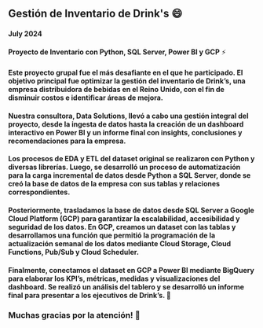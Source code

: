 ## Gestión de Inventario de Drink's 😄
#### July 2024

**Proyecto de Inventario con Python, SQL Server, Power BI y GCP** ⚡

#### Este proyecto grupal fue el más desafiante en el que he participado. El objetivo principal fue optimizar la gestión del inventario de Drink’s, una empresa distribuidora de bebidas en el Reino Unido, con el fin de disminuir costos e identificar áreas de mejora.

#### Nuestra consultora, Data Solutions, llevó a cabo una gestión integral del proyecto, desde la ingesta de datos hasta la creación de un dashboard interactivo en Power BI y un informe final con insights, conclusiones y recomendaciones para la empresa.

#### Los procesos de EDA y ETL del dataset original se realizaron con Python y diversas librerías. Luego, se desarrolló un proceso de automatización para la carga incremental de datos desde Python a SQL Server, donde se creó la base de datos de la empresa con sus tablas y relaciones correspondientes.

#### Posteriormente, trasladamos la base de datos desde SQL Server a Google Cloud Platform (GCP) para garantizar la escalabilidad, accesibilidad y seguridad de los datos. En GCP, creamos un dataset con las tablas y desarrollamos una función que permitió la programación de la actualización semanal de los datos mediante Cloud Storage, Cloud Functions, Pub/Sub y Cloud Scheduler.

#### Finalmente, conectamos el dataset en GCP a Power BI mediante BigQuery para elaborar los KPI’s, métricas, medidas y visualizaciones del dashboard. Se realizó un análisis del tablero y se desarrolló un informe final para presentar a los ejecutivos de Drink’s. 🧐


### Muchas gracias por la atención! 🚨